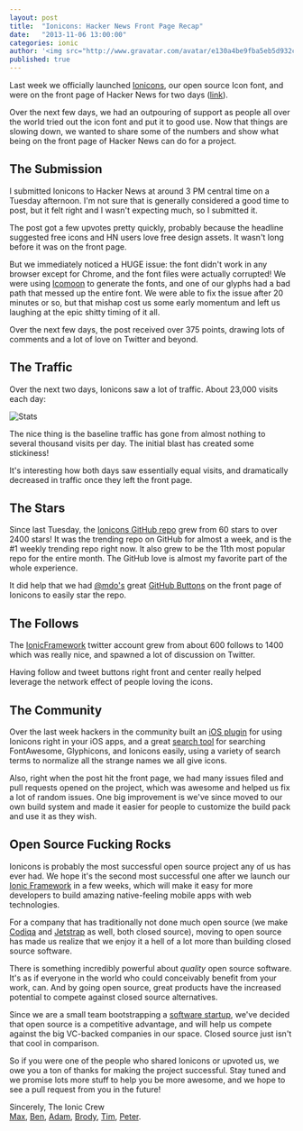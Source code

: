 ```yaml
---
layout: post
title:  "Ionicons: Hacker News Front Page Recap"
date:   "2013-11-06 13:00:00"
categories: ionic
author: '<img src="http://www.gravatar.com/avatar/e130a4be9fba5eb5d932c813fbe3a58d?s=48&amp;d=mm" class="author-icon"><a href="http://twitter.com/maxlynch" target="_blank">@maxlynch</a>'
published: true
---
```


Last week we officially launched [Ionicons](http://ionicons.com/), our open source Icon font, and were on the front page of Hacker News for two days ([link](https://news.ycombinator.com/item?id=6637369)).

Over the next few days, we had an outpouring of support as people all over the world tried out the icon font and put it to good use. Now that things are slowing down, we wanted to share some of the numbers and show what being on the front page of Hacker News can do for a project.

## The Submission

I submitted Ionicons to Hacker News at around 3 PM central time on a Tuesday afternoon. I'm not sure that is generally considered a good time to post, but it felt right and I wasn't expecting much, so I submitted it.

The post got a few upvotes pretty quickly, probably because the headline suggested free icons and HN users love free design assets. It wasn't long before it was on the front page.

But we immediately noticed a HUGE issue: the font didn't work in any browser except for Chrome, and the font files were actually corrupted! We were using [Icomoon](http://icomoon.io/) to generate the fonts, and one of our glyphs had a bad path that messed up the entire font. We were able to fix the issue after 20 minutes or so, but that mishap cost us some early momentum and left us laughing at the epic shitty timing of it all.

Over the next few days, the post received over 375 points, drawing lots of comments and a lot of love on Twitter and beyond.

## The Traffic

Over the next two days, Ionicons saw a lot of traffic. About 23,000 visits each day:

![Stats](https://s3.amazonaws.com/ionicframework.com/blog/ioniconsvisits.PNG)

The nice thing is the baseline traffic has gone from almost nothing to several thousand visits per day. The initial blast has created some stickiness!

It's interesting how both days saw essentially equal visits, and dramatically decreased in traffic once they left the front page.

## The Stars

Since last Tuesday, the [Ionicons GitHub repo](https://github.com/driftyco/ionicons) grew from 60 stars to over 2400 stars! It was the trending repo on GitHub for almost a week, and is the #1 weekly trending repo right now. It also grew to be the 11th most popular repo for the entire month. The GitHub love is almost my favorite part of the whole experience.

It did help that we had [@mdo's](http://twitter.com/mdo) great [GitHub Buttons](http://ghbtns.com/) on the front page of Ionicons to easily star the repo.

## The Follows

The [IonicFramework](http://twitter.com/ionicframework) twitter account grew from about 600 follows to 1400 which was really nice, and spawned a lot of discussion on Twitter.

Having follow and tweet buttons right front and center really helped leverage the network effect of people loving the icons. 

## The Community

Over the last week hackers in the community built an [iOS plugin](https://github.com/TapTemplate/ionicons-iOS) for using Ionicons right in your iOS apps, and a great [search tool](http://glyphsearch.com/) for searching FontAwesome, Glyphicons, and Ionicons easily, using a variety of search terms to normalize all the strange names we all give icons.

Also, right when the post hit the front page, we had many issues filed and pull requests opened on the project, which was awesome and helped us fix a lot of random issues. One big improvement is we've since moved to our own build system and made it easier for people to customize the build pack and use it as they wish.

## Open Source Fucking Rocks

Ionicons is probably the most successful open source project any of us has ever had. We hope it's the second most successful one after we launch our [Ionic Framework](/) in a few weeks, which will make it easy for more developers to build amazing native-feeling mobile apps with web technologies.

For a company that has traditionally not done much open source (we make [Codiqa](http://codiqa.com/) and [Jetstrap](http://jetstrap.com/) as well, both closed source), moving to open source has made us realize that we enjoy it a hell of a lot more than building closed source software.

There is something incredibly powerful about *quality* open source software. It's as if everyone in the world who could conceivably benefit from your work, can. And by going open source, great products have the increased potential to compete against closed source alternatives.

Since we are a small team bootstrapping a [software startup](http://drifty.com/), we've decided that open source is a competitive advantage, and will help us compete against the big VC-backed companies in our space. Closed source just isn't that cool in comparison.

So if you were one of the people who shared Ionicons or upvoted us, we owe you a ton of thanks for making the project successful. Stay tuned and we promise lots more stuff to help you be more awesome, and we hope to see a pull request from you in the future!

Sincerely,
The Ionic Crew<br>
[Max](http://twitter.com/maxlynch), [Ben](http://twitter.com/benjsperry), [Adam](http://twitter.com/adamdbradley), [Brody](https://twitter.com/xtheglobe), [Tim](https://twitter.com/dopernicus), [Peter](http://twitter.com/SomethingNew2_0).

